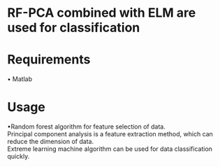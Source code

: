 # RF-PCA combined with ELM are used for classification
# Requirements
•	Matlab
# Usage
•Random forest algorithm for feature selection of data.  
  Principal component analysis is a feature extraction method, which can reduce the dimension of data.  
  Extreme learning machine algorithm can be used for data classification quickly.  
